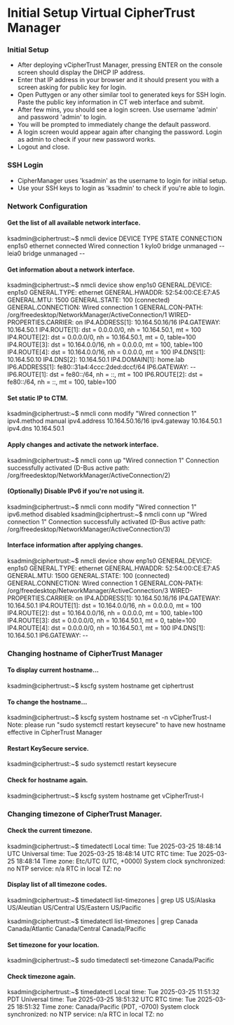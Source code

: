 # Initial Setup Virtual CipherTrust Manager

### Initial Setup
+ After deploying vCipherTrust Manager, pressing ENTER on the console screen should display the DHCP IP address.
+ Enter that IP address in your browser and it should present you with a screen asking for public key for login.
+ Open Puttygen or any other similar tool to generated keys for SSH login. Paste the public key information in CT web interface and submit.
+ After few mins, you should see a login screen. Use username 'admin' and password 'admin' to login.
+ You will be prompted to immediately change the default password.
+ A login screen would appear again after changing the password. Login as admin to check if your new password works.
+ Logout and close.


### SSH Login
+ CipherManager uses 'ksadmin' as the username to login for initial setup.
+ Use your SSH keys to login as 'ksadmin' to check if you're able to login.



### Network Configuration

#### Get the list of all available network interface.
ksadmin@ciphertrust:~$ nmcli device
DEVICE       TYPE      STATE      CONNECTION
enp1s0       ethernet  connected  Wired connection 1
kylo0        bridge    unmanaged  --
leia0        bridge    unmanaged  --

#### Get information about a network interface.
ksadmin@ciphertrust:~$ nmcli device show enp1s0
GENERAL.DEVICE:                         enp1s0
GENERAL.TYPE:                           ethernet
GENERAL.HWADDR:                         52:54:00:CE:E7:A5
GENERAL.MTU:                            1500
GENERAL.STATE:                          100 (connected)
GENERAL.CONNECTION:                     Wired connection 1
GENERAL.CON-PATH:                       /org/freedesktop/NetworkManager/ActiveConnection/1
WIRED-PROPERTIES.CARRIER:               on
IP4.ADDRESS[1]:                         10.164.50.16/16
IP4.GATEWAY:                            10.164.50.1
IP4.ROUTE[1]:                           dst = 0.0.0.0/0, nh = 10.164.50.1, mt = 100
IP4.ROUTE[2]:                           dst = 0.0.0.0/0, nh = 10.164.50.1, mt = 0, table=100
IP4.ROUTE[3]:                           dst = 10.164.0.0/16, nh = 0.0.0.0, mt = 100, table=100
IP4.ROUTE[4]:                           dst = 10.164.0.0/16, nh = 0.0.0.0, mt = 100
IP4.DNS[1]:                             10.164.50.10
IP4.DNS[2]:                             10.164.50.1
IP4.DOMAIN[1]:                          home.lab
IP6.ADDRESS[1]:                         fe80::31a4:4ccc:2ded:dccf/64
IP6.GATEWAY:                            --
IP6.ROUTE[1]:                           dst = fe80::/64, nh = ::, mt = 100
IP6.ROUTE[2]:                           dst = fe80::/64, nh = ::, mt = 100, table=100

#### Set static IP to CTM.
ksadmin@ciphertrust:~$ nmcli conn modify "Wired connection 1" ipv4.method manual ipv4.address 10.164.50.16/16 ipv4.gateway 10.164.50.1 ipv4.dns 10.164.50.1

#### Apply changes and activate the network interface.
ksadmin@ciphertrust:~$ nmcli conn up "Wired connection 1"
Connection successfully activated (D-Bus active path: /org/freedesktop/NetworkManager/ActiveConnection/2)

#### (Optionally) Disable IPv6 if you're not using it.
ksadmin@ciphertrust:~$ nmcli conn modify "Wired connection 1" ipv6.method disabled
ksadmin@ciphertrust:~$ nmcli conn up "Wired connection 1"
Connection successfully activated (D-Bus active path: /org/freedesktop/NetworkManager/ActiveConnection/3)

#### Interface information after applying changes.
ksadmin@ciphertrust:~$ nmcli device show enp1s0
GENERAL.DEVICE:                         enp1s0
GENERAL.TYPE:                           ethernet
GENERAL.HWADDR:                         52:54:00:CE:E7:A5
GENERAL.MTU:                            1500
GENERAL.STATE:                          100 (connected)
GENERAL.CONNECTION:                     Wired connection 1
GENERAL.CON-PATH:                       /org/freedesktop/NetworkManager/ActiveConnection/3
WIRED-PROPERTIES.CARRIER:               on
IP4.ADDRESS[1]:                         10.164.50.16/16
IP4.GATEWAY:                            10.164.50.1
IP4.ROUTE[1]:                           dst = 10.164.0.0/16, nh = 0.0.0.0, mt = 100
IP4.ROUTE[2]:                           dst = 10.164.0.0/16, nh = 0.0.0.0, mt = 100, table=100
IP4.ROUTE[3]:                           dst = 0.0.0.0/0, nh = 10.164.50.1, mt = 0, table=100
IP4.ROUTE[4]:                           dst = 0.0.0.0/0, nh = 10.164.50.1, mt = 100
IP4.DNS[1]:                             10.164.50.1
IP6.GATEWAY:                            --




### Changing hostname of CipherTrust Manager

#### To display current hostname...
ksadmin@ciphertrust:~$ kscfg system hostname get
ciphertrust

#### To change the hostname...
ksadmin@ciphertrust:~$ kscfg system hostname set -n vCipherTrust-I
Note: please run "sudo systemctl restart keysecure" to have new hostname effective in CipherTrust Manager

#### Restart KeySecure service.
ksadmin@ciphertrust:~$ sudo systemctl restart keysecure

#### Check for hostname again.
ksadmin@ciphertrust:~$ kscfg system hostname get
vCipherTrust-I




### Changing timezone of CipherTrust Manager.

#### Check the current timezone. 
ksadmin@ciphertrust:~$ timedatectl
               Local time: Tue 2025-03-25 18:48:14 UTC
           Universal time: Tue 2025-03-25 18:48:14 UTC
                 RTC time: Tue 2025-03-25 18:48:14
                Time zone: Etc/UTC (UTC, +0000)
System clock synchronized: no
              NTP service: n/a
          RTC in local TZ: no
		  
#### Display list of all timezone codes.
ksadmin@ciphertrust:~$ timedatectl list-timezones | grep US
US/Alaska
US/Aleutian
US/Central
US/Eastern
US/Pacific

ksadmin@ciphertrust:~$ timedatectl list-timezones | grep Canada
Canada/Atlantic
Canada/Central
Canada/Pacific

#### Set timezone for your location.
ksadmin@ciphertrust:~$ sudo timedatectl set-timezone Canada/Pacific

#### Check timezone again.
ksadmin@ciphertrust:~$ timedatectl
               Local time: Tue 2025-03-25 11:51:32 PDT
           Universal time: Tue 2025-03-25 18:51:32 UTC
                 RTC time: Tue 2025-03-25 18:51:32
                Time zone: Canada/Pacific (PDT, -0700)
System clock synchronized: no
              NTP service: n/a
          RTC in local TZ: no